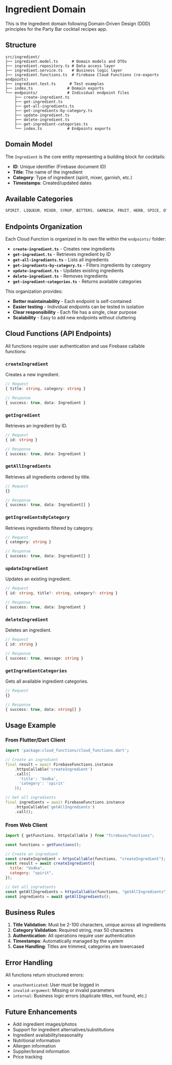 # Ingredient Domain

This is the Ingredient domain following Domain-Driven Design (DDD) principles for the Party Bar cocktail recipes app.

## Structure

```
src/ingredient/
├── ingredient.model.ts      # Domain models and DTOs
├── ingredient.repository.ts # Data access layer
├── ingredient.service.ts    # Business logic layer
├── ingredient.functions.ts  # Firebase Cloud Functions (re-exports endpoints)
├── ingredient.test.ts      # Test examples
├── index.ts               # Domain exports
└── endpoints/             # Individual endpoint files
    ├── create-ingredient.ts
    ├── get-ingredient.ts
    ├── get-all-ingredients.ts
    ├── get-ingredients-by-category.ts
    ├── update-ingredient.ts
    ├── delete-ingredient.ts
    ├── get-ingredient-categories.ts
    └── index.ts           # Endpoints exports
```

## Domain Model

The `Ingredient` is the core entity representing a building block for cocktails:

- **ID**: Unique identifier (Firebase document ID)
- **Title**: The name of the ingredient
- **Category**: Type of ingredient (spirit, mixer, garnish, etc.)
- **Timestamps**: Created/updated dates

## Available Categories

```typescript
SPIRIT, LIQUEUR, MIXER, SYRUP, BITTERS, GARNISH, FRUIT, HERB, SPICE, OTHER;
```

## Endpoints Organization

Each Cloud Function is organized in its own file within the `endpoints/` folder:

- **`create-ingredient.ts`** - Creates new ingredients
- **`get-ingredient.ts`** - Retrieves ingredient by ID
- **`get-all-ingredients.ts`** - Lists all ingredients
- **`get-ingredients-by-category.ts`** - Filters ingredients by category
- **`update-ingredient.ts`** - Updates existing ingredients
- **`delete-ingredient.ts`** - Removes ingredients
- **`get-ingredient-categories.ts`** - Returns available categories

This organization provides:

- **Better maintainability** - Each endpoint is self-contained
- **Easier testing** - Individual endpoints can be tested in isolation
- **Clear responsibility** - Each file has a single, clear purpose
- **Scalability** - Easy to add new endpoints without cluttering

## Cloud Functions (API Endpoints)

All functions require user authentication and use Firebase callable functions:

### `createIngredient`

Creates a new ingredient.

```typescript
// Request
{ title: string, category: string }

// Response
{ success: true, data: Ingredient }
```

### `getIngredient`

Retrieves an ingredient by ID.

```typescript
// Request
{ id: string }

// Response
{ success: true, data: Ingredient }
```

### `getAllIngredients`

Retrieves all ingredients ordered by title.

```typescript
// Request
{}

// Response
{ success: true, data: Ingredient[] }
```

### `getIngredientsByCategory`

Retrieves ingredients filtered by category.

```typescript
// Request
{ category: string }

// Response
{ success: true, data: Ingredient[] }
```

### `updateIngredient`

Updates an existing ingredient.

```typescript
// Request
{ id: string, title?: string, category?: string }

// Response
{ success: true, data: Ingredient }
```

### `deleteIngredient`

Deletes an ingredient.

```typescript
// Request
{ id: string }

// Response
{ success: true, message: string }
```

### `getIngredientCategories`

Gets all available ingredient categories.

```typescript
// Request
{}

// Response
{ success: true, data: string[] }
```

## Usage Example

### From Flutter/Dart Client

```dart
import 'package:cloud_functions/cloud_functions.dart';

// Create an ingredient
final result = await FirebaseFunctions.instance
    .httpsCallable('createIngredient')
    .call({
      'title': 'Vodka',
      'category': 'spirit'
    });

// Get all ingredients
final ingredients = await FirebaseFunctions.instance
    .httpsCallable('getAllIngredients')
    .call();
```

### From Web Client

```javascript
import { getFunctions, httpsCallable } from "firebase/functions";

const functions = getFunctions();

// Create an ingredient
const createIngredient = httpsCallable(functions, "createIngredient");
const result = await createIngredient({
  title: "Vodka",
  category: "spirit",
});

// Get all ingredients
const getAllIngredients = httpsCallable(functions, "getAllIngredients");
const ingredients = await getAllIngredients();
```

## Business Rules

1. **Title Validation**: Must be 2-100 characters, unique across all ingredients
2. **Category Validation**: Required string, max 50 characters
3. **Authentication**: All operations require user authentication
4. **Timestamps**: Automatically managed by the system
5. **Case Handling**: Titles are trimmed, categories are lowercased

## Error Handling

All functions return structured errors:

- `unauthenticated`: User must be logged in
- `invalid-argument`: Missing or invalid parameters
- `internal`: Business logic errors (duplicate titles, not found, etc.)

## Future Enhancements

- Add ingredient images/photos
- Support for ingredient alternatives/substitutions
- Ingredient availability/seasonality
- Nutritional information
- Allergen information
- Supplier/brand information
- Price tracking
